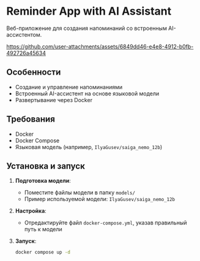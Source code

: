 # Reminder App with AI Assistant

Веб-приложение для создания напоминаний со встроенным AI-ассистентом.


https://github.com/user-attachments/assets/6849dd46-e4e8-4912-b0fb-492726a45634


## Особенности
- Создание и управление напоминаниями
- Встроенный AI-ассистент на основе языковой модели
- Развертывание через Docker

## Требования
- Docker
- Docker Compose
- Языковая модель (например, `IlyaGusev/saiga_nemo_12b`)

## Установка и запуск

1. **Подготовка модели**:
   - Поместите файлы модели в папку `models/`
   - Пример используемой модели: `IlyaGusev/saiga_nemo_12b`

2. **Настройка**:
   - Отредактируйте файл `docker-compose.yml`, указав правильный путь к модели

3. **Запуск**:
   ```bash
   docker compose up -d
